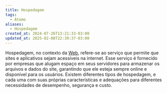 ```yaml
---
title: Hospedagem
tags:
  - Átomo
aliases:
  - Hospedagem
created_at: 2024-07-26T13:21:33-03:00
updated_at: 2025-02-08T22:39:37-03:00
---
```

Hospedagem, no contexto da [Web](content/atomos/2024/07/13/Web.md), refere-se ao serviço que permite que sites e aplicativos sejam acessíveis na internet. Esse serviço é fornecido por empresas que alugam espaço em seus servidores para armazenar os arquivos e dados do site, garantindo que ele esteja sempre online e disponível para os usuários. Existem diferentes tipos de hospedagem, e cada uma com suas próprias características e adequações para diferentes necessidades de desempenho, segurança e custo.